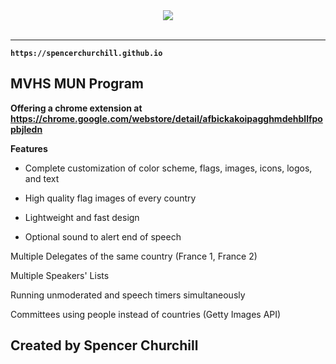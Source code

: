 <div align="center">
  <img src="https://lh3.googleusercontent.com/ITJzlQp47B17pR8zQ9u5Q-uc0K1EcxV4it54RBTSW11O_8iYcTXBiSTdNmyKjl8a7-_lSHYrJA=w640-h400-e365"><br><br>
</div>

-----------------

**`https://spencerchurchill.github.io`**

## MVHS MUN Program

**Offering a chrome extension at https://chrome.google.com/webstore/detail/afbickakoipagghmdehbllfpopbjledn**

**Features**
* Complete customization of color scheme, flags, images, icons, logos, and text

* High quality flag images of every country

* Lightweight and fast design

* Optional sound to alert end of speech

Multiple Delegates of the same country (France 1, France 2)

Multiple Speakers' Lists

Running unmoderated and speech timers simultaneously

Committees using people instead of countries (Getty Images API)


## Created by Spencer Churchill